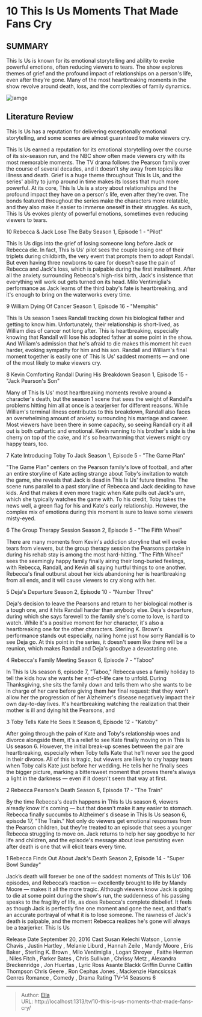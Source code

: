 # 10 This Is Us Moments That Made Fans Cry


## SUMMARY 


This Is Us
 is known for its emotional storytelling and ability to evoke powerful emotions, often reducing viewers to tears. 
 The show explores themes of grief and the profound impact of relationships on a person&#39;s life, even after they&#39;re gone. 
 Many of the most heartbreaking moments in the show revolve around death, loss, and the complexities of family dynamics. 

![iamge](https://static1.srcdn.com/wordpress/wp-content/uploads/2020/05/this-is-us-last-christmas-Cropped.jpg)

## Literature Review
This Is Us has a reputation for delivering exceptionally emotional storytelling, and some scenes are almost guaranteed to make viewers cry.




This Is Us earned a reputation for its emotional storytelling over the course of its six-season run, and the NBC show often made viewers cry with its most memorable moments. The TV drama follows the Pearson family over the course of several decades, and it doesn&#39;t shy away from topics like illness and death. Grief is a huge theme throughout This Is Us, and the series&#39; ability to jump around in time makes its losses that much more powerful.
At its core, This Is Us is a story about relationships and the profound impact they have on a person&#39;s life, even after they&#39;re over. The bonds featured throughout the series make the characters more relatable, and they also make it easier to immerse oneself in their struggles. As such, This Is Us evokes plenty of powerful emotions, sometimes even reducing viewers to tears.









 








 10  Rebecca &amp; Jack Lose The Baby 
Season 1, Episode 1 - &#34;Pilot&#34;
        

This Is Us digs into the grief of losing someone long before Jack or Rebecca die. In fact, This Is Us&#39; pilot sees the couple losing one of their triplets during childbirth, the very event that prompts them to adopt Randall. But even having three newborns to care for doesn&#39;t ease the pain of Rebecca and Jack&#39;s loss, which is palpable during the first installment. After all the anxiety surrounding Rebecca&#39;s high-risk birth, Jack&#39;s insistence that everything will work out gets turned on its head. Milo Ventimiglia&#39;s performance as Jack learns of the third baby&#39;s fate is heartbreaking, and it&#39;s enough to bring on the waterworks every time.





 9  William Dying Of Cancer 
Season 1, Episode 16 - &#34;Memphis&#34;
        

This Is Us season 1 sees Randall tracking down his biological father and getting to know him. Unfortunately, their relationship is short-lived, as William dies of cancer not long after. This is heartbreaking, especially knowing that Randall will lose his adopted father at some point in the show. And William&#39;s admission that he&#39;s afraid to die makes this moment hit even harder, evoking sympathy for him and his son. Randall and William&#39;s final moment together is easily one of This Is Us&#39; saddest moments — and one of the most likely to make viewers cry.





 8  Kevin Comforting Randall During His Breakdown 
Season 1, Episode 15 - &#34;Jack Pearson&#39;s Son&#34;
        

Many of This Is Us&#39; most heartbreaking moments revolve around a character&#39;s death, but the season 1 scene that sees the weight of Randall&#39;s problems hitting him all at once is a tearjerker for different reasons. While William&#39;s terminal illness contributes to this breakdown, Randall also faces an overwhelming amount of anxiety surrounding his marriage and career. Most viewers have been there in some capacity, so seeing Randall cry it all out is both cathartic and emotional. Kevin running to his brother&#39;s side is the cherry on top of the cake, and it&#39;s so heartwarming that viewers might cry happy tears, too.





 7  Kate Introducing Toby To Jack 
Season 1, Episode 5 - &#34;The Game Plan&#34;
        

&#34;The Game Plan&#34; centers on the Pearson family&#39;s love of football, and after an entire storyline of Kate acting strange about Toby&#39;s invitation to watch the game, she reveals that Jack is dead in This Is Us&#39; future timeline. The scene runs parallel to a past storyline of Rebecca and Jack deciding to have kids. And that makes it even more tragic when Kate pulls out Jack&#39;s urn, which she typically watches the game with. To his credit, Toby takes the news well, a green flag for his and Kate&#39;s early relationship. However, the complex mix of emotions during this moment is sure to leave some viewers misty-eyed.





 6  The Group Therapy Session 
Season 2, Episode 5 - &#34;The Fifth Wheel&#34;
        

There are many moments from Kevin&#39;s addiction storyline that will evoke tears from viewers, but the group therapy session the Pearsons partake in during his rehab stay is among the most hard-hitting. &#34;The Fifth Wheel&#34; sees the seemingly happy family finally airing their long-buried feelings, with Rebecca, Randall, and Kevin all saying hurtful things to one another. Rebecca&#39;s final outburst about her kids abandoning her is heartbreaking from all ends, and it will cause viewers to cry along with her.





 5  Deja&#39;s Departure 
Season 2, Episode 10 - &#34;Number Three&#34;
        

Deja&#39;s decision to leave the Pearsons and return to her biological mother is a tough one, and it hits Randall harder than anybody else. Deja&#39;s departure, during which she says farewell to the family she&#39;s come to love, is hard to watch. While it&#39;s a positive moment for her character, it&#39;s also a heartbreaking one for the other characters. Sterling K. Brown&#39;s performance stands out especially, nailing home just how sorry Randall is to see Deja go. At this point in the series, it doesn&#39;t seem like there will be a reunion, which makes Randall and Deja&#39;s goodbye a devastating one.





 4  Rebecca&#39;s Family Meeting 
Season 6, Episode 7 - &#34;Taboo&#34;
        

In This Is Us season 6, episode 7, &#34;Taboo,&#34; Rebecca uses a family holiday to tell the kids how she wants her end-of-life care to unfold. During Thanksgiving, she sits the family down and tells them who she wants to be in charge of her care before giving them her final request: that they won&#39;t allow her the progression of her Alzheimer&#39;s disease negatively impact their own day-to-day lives. It&#39;s heartbreaking watching the realization that their mother is ill and dying hit the Pearsons, and





 3  Toby Tells Kate He Sees It 
Season 6, Episode 12 - &#34;Katoby&#34;
        

After going through the pain of Kate and Toby&#39;s relationship woes and divorce alongside them, it&#39;s a relief to see Kate finally moving on in This Is Us season 6. However, the initial break-up scenes between the pair are heartbreaking, especially when Toby tells Kate that he&#39;ll never see the good in their divorce. All of this is tragic, but viewers are likely to cry happy tears when Toby calls Kate just before her wedding. He tells her he finally sees the bigger picture, marking a bittersweet moment that proves there&#39;s always a light in the darkness — even if it doesn&#39;t seem that way at first.





 2  Rebecca Pearson&#39;s Death 
Season 6, Episode 17 - &#34;The Train&#34;
        

By the time Rebecca&#39;s death happens in This Is Us season 6, viewers already know it&#39;s coming — but that doesn&#39;t make it any easier to stomach. Rebecca finally succumbs to Alzheimer&#39;s disease in This Is Us season 6, episode 17, &#34;The Train.&#34; Not only do viewers get emotional responses from the Pearson children, but they&#39;re treated to an episode that sees a younger Rebecca struggling to move on. Jack returns to help her say goodbye to her life and children, and the episode&#39;s message about love persisting even after death is one that will elicit tears every time.





 1  Rebecca Finds Out About Jack&#39;s Death 
Season 2, Episode 14 - &#34;Super Bowl Sunday&#34;
        

Jack’s death will forever be one of the saddest moments of This Is Us&#39; 106 episodes, and Rebecca’s reaction — excellently brought to life by Mandy Moore — makes it all the more tragic. Although viewers know Jack is going to die at some point during the show&#39;s run, the suddenness of his passing speaks to the fragility of life, as does Rebecca&#39;s complete disbelief. It feels as though Jack is perfectly fine one moment and gone the next, and that&#39;s an accurate portrayal of what it is to lose someone. The rawness of Jack&#39;s death is palpable, and the moment Rebecca realizes he&#39;s gone will always be a tearjerker.
 This Is Us 

 Release Date   September 20, 2016    Cast   Susan Kelechi Watson , Lonnie Chavis , Justin Hartley , Melanie Liburd , Hannah Zeile , Mandy Moore , Eris Baker , Sterling K. Brown , Milo Ventimiglia , Logan Shroyer , Faithe Herman , Niles Fitch , Parker Bates , Chris Sullivan , Chrissy Metz , Alexandra Breckenridge , Jon Huertas , Lyric Ross Asante Blackk Griffin Dunne Caitlin Thompson Chris Geere , Ron Cephas Jones , Mackenzie Hancsicsak    Genres   Romance , Comedy , Drama    Rating   TV-14    Seasons   6    





---

> Author: [Ella](https://instagram.hk.cn/)  
> URL: http://localhost:1313/tv/10-this-is-us-moments-that-made-fans-cry/  

